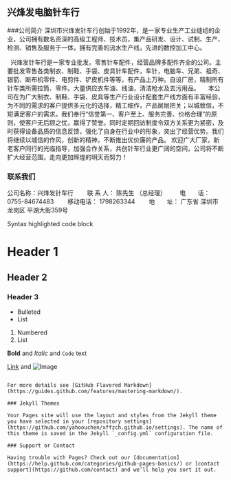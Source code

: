 ## 兴烽发电脑针车行

###公司简介
    深圳市兴烽发针车行创始于1992年，是一家专业生产工业缝纫的企业，公司拥有数名资深的高级工程师、技术员，集产品研发、设计、试制、生产、检测、销售及服务于一体，拥有完善的流水生产线，先进的数控加工中心。

   兴烽发针车行是一家专业批发。零售针车配件，经营品牌多配件齐全的公司。主要批发零售各类制衣、制鞋、手袋、皮具针车配件，车针，电脑车、兄弟、祖奇、银箭、断布机零件、电剪件、铲皮机件等等，有产品上万种。自设厂房，精制所有针车类所需拉筒、零件。大量供应衣车油、线油，清洁枪水及去污用品。
  
   本公司在为广大制衣、制鞋、手袋、皮具等生产行业设计配套生产线方面有丰富经验，为不同的需求的客户提供多元化的选择，精工细作，产品层层把关；以城致信，不短满足客户的需求。我们奉行“信誉第一、客户至上、服务完善、价格合理”的原则，使客户无后顾之忧，赢得了赞誉。同时定期回访制度令双方关系更为紧密，及时获得设备品质的信息反馈，强化了自身在行业中的形象，突出了经营优势。我们将继续以城信的作风，创新的精神，不断推出优价廉的产品。
欢迎广大厂家，新老客户同行的光临指导，加强合作关系，共创针车行业更广阔的空间，公司将不断扩大经营范围，走向更加辉煌的明天而努力！


### 联系我们

公司名称：兴烽发针车行
　　联 系 人： 陈先生 （总经理） 
　　电　　话： 0755-84674483
　　移动电话： 1798263344
　　地　　址： 广东省 深圳市 龙岗区 平湖大街359号


Syntax highlighted code block

# Header 1
## Header 2
### Header 3

- Bulleted
- List

1. Numbered
2. List

**Bold** and _Italic_ and `Code` text

[Link](url) and ![Image](src)
```

For more details see [GitHub Flavored Markdown](https://guides.github.com/features/mastering-markdown/).

### Jekyll Themes

Your Pages site will use the layout and styles from the Jekyll theme you have selected in your [repository settings](https://github.com/yahoouchen/xffzch.github.io/settings). The name of this theme is saved in the Jekyll `_config.yml` configuration file.

### Support or Contact

Having trouble with Pages? Check out our [documentation](https://help.github.com/categories/github-pages-basics/) or [contact support](https://github.com/contact) and we’ll help you sort it out.
